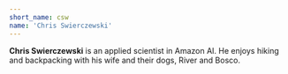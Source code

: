 ```yaml
---
short_name: csw
name: 'Chris Swierczewski'
---
```



**Chris Swierczewski** is an applied scientist in Amazon AI. He enjoys hiking and backpacking with his wife and their dogs, River and Bosco.